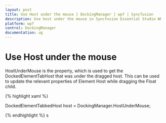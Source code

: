 ```yaml
---
layout: post
title: Use Host under the mouse | DockingManager | wpf | Syncfusion
description: Use host under the mouse in Syncfusion Essential Studio WPF DockingManager control, its elements and more.
platform: wpf
control: DockingManager
documentation: ug
---
```


# Use Host under the mouse

HostUnderMouse is the property, which is used to get the DockedElementTabHost that was under the dragged host. This can be used to update the relevant properties of Element Host while dragging the Float child.

{% highlight xaml %}

DockedElementTabbedHost host = DockingManager.HostUnderMouse;

{% endhighlight  %}
s